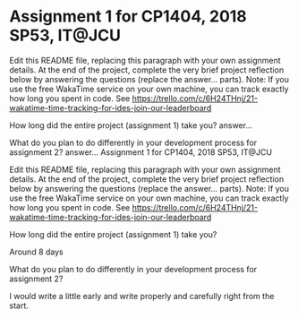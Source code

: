 # Assignment 1 for CP1404, 2018 SP53, IT@JCU

Edit this README file, replacing this paragraph with your own assignment details.
At the end of the project, complete the very brief project reflection below by answering the questions (replace the answer... parts).
Note: If you use the free WakaTime service on your own machine, you can track exactly how long you spent in code. See https://trello.com/c/6H24THnj/21-wakatime-time-tracking-for-ides-join-our-leaderboard

How long did the entire project (assignment 1) take you?
answer...

What do you plan to do differently in your development process for assignment 2?
answer...
Assignment 1 for CP1404, 2018 SP53, IT@JCU

Edit this README file, replacing this paragraph with your own assignment details.
At the end of the project, complete the very brief project reflection below by answering the questions (replace the answer... parts).
Note: If you use the free WakaTime service on your own machine, you can track exactly how long you spent in code. See https://trello.com/c/6H24THnj/21-wakatime-time-tracking-for-ides-join-our-leaderboard

How long did the entire project (assignment 1) take you?

Around 8 days

What do you plan to do differently in your development process for assignment 2?

I would write a little early and write properly and carefully right from the start.
